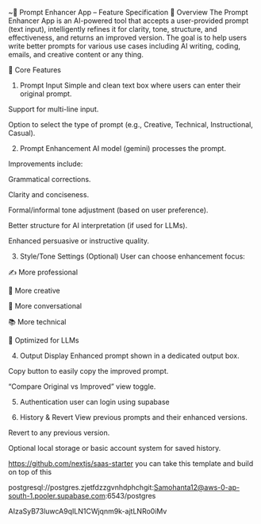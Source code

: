 ~🧠 Prompt Enhancer App – Feature Specification
📌 Overview
The Prompt Enhancer App is an AI-powered tool that accepts a user-provided prompt (text input), intelligently refines it for clarity, tone, structure, and effectiveness, and returns an improved version. The goal is to help users write better prompts for various use cases including AI writing, coding, emails, and creative content or any thing.

🎯 Core Features
1. Prompt Input
Simple and clean text box where users can enter their original prompt.

Support for multi-line input.

Option to select the type of prompt (e.g., Creative, Technical, Instructional, Casual).

2. Prompt Enhancement
AI model (gemini) processes the prompt.

Improvements include:

Grammatical corrections.

Clarity and conciseness.

Formal/informal tone adjustment (based on user preference).

Better structure for AI interpretation (if used for LLMs).

Enhanced persuasive or instructive quality.

3. Style/Tone Settings (Optional)
User can choose enhancement focus:

✍️ More professional

🎨 More creative

💬 More conversational

📚 More technical

🧪 Optimized for LLMs

4. Output Display
Enhanced prompt shown in a dedicated output box.

Copy button to easily copy the improved prompt.

“Compare Original vs Improved” view toggle.

5. Authentication
	user can login using supabase

6. History & Revert
View previous prompts and their enhanced versions.

Revert to any previous version.

Optional local storage or basic account system for saved history.



https://github.com/nextjs/saas-starter
you can take this template and build on top of this 



postgresql://postgres.zjetfdzzgvnhdphchgit:Samohanta12@aws-0-ap-south-1.pooler.supabase.com:6543/postgres

AIzaSyB73luwcA9qILN1CWjqnm9k-ajtLNRo0iMv